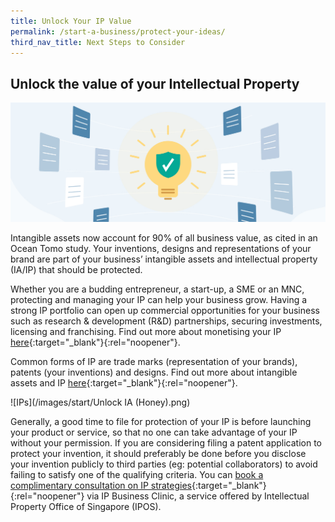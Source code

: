 ```yaml
---
title: Unlock Your IP Value
permalink: /start-a-business/protect-your-ideas/
third_nav_title: Next Steps to Consider
---
```


## Unlock the value of your Intellectual Property

![Protect your ideas](/images/start/StartSJ_StartSJ_TrademarksIP.jpg)

Intangible assets now account for 90% of all business value, as cited in an Ocean Tomo study. Your inventions, designs and representations of your brand are part of your business’ intangible assets and intellectual property (IA/IP) that should be protected.

Whether you are a budding entrepreneur, a start-up, a SME or an MNC, protecting and managing your IP can help your business grow. Having a strong IP portfolio can open up commercial opportunities for your business such as research & development (R&D) partnerships, securing investments, licensing and franchising. Find out more about monetising your IP [here](https://www.ipos.gov.sg/manage-ip/monetise-ip){:target="_blank"}{:rel="noopener"}.

Common forms of IP are trade marks (representation of your brands), patents (your inventions) and designs. Find out more about intangible assets and IP [here](https://www.ipos.gov.sg/about-ip){:target="_blank"}{:rel="noopener"}.

![IPs](/images/start/Unlock IA (Honey).png)

Generally, a good time to file for protection of your IP is before launching your product or service, so that no one can take advantage of your IP without your permission. If you are considering filing a patent application to protect your invention, it should preferably be done before you disclose your invention publicly to third parties (eg: potential collaborators) to avoid failing to satisfy one of the qualifying criteria. You can [book a complimentary consultation on IP strategies](https://www.ipos.gov.sg/eservices/ip-clinics){:target="_blank"}{:rel="noopener"} via IP Business Clinic, a service offered by Intellectual Property Office of Singapore (IPOS).
